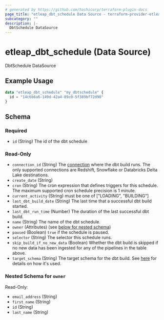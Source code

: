 ```yaml
---
# generated by https://github.com/hashicorp/terraform-plugin-docs
page_title: "etleap_dbt_schedule Data Source - terraform-provider-etleap"
subcategory: ""
description: |-
  DbtSchedule DataSource
---
```


# etleap_dbt_schedule (Data Source)

DbtSchedule DataSource

## Example Usage

```terraform
data "etleap_dbt_schedule" "my_dbtschedule" {
  id = "14c6b6a6-149d-42a4-89c0-5f389bf72d90"
}
```

<!-- schema generated by tfplugindocs -->
## Schema

### Required

- `id` (String) The id of the dbt schedule

### Read-Only

- `connection_id` (String) The [connection](https://docs.etleap.com/docs/api-v2/edbec13814bbc-connection) where the dbt build runs. The only supported connections are Redshift, Snowflake or Databricks Delta Lake destinations.
- `create_date` (String)
- `cron` (String) The cron expression that defines triggers for this schedule. The maximum supported cron schedule precision is 1 minute.
- `current_activity` (String) must be one of ["LOADING", "BUILDING"]
- `last_dbt_build_date` (String) The last time that a successful dbt build started.
- `last_dbt_run_time` (Number) The duration of the last successful dbt build.
- `name` (String) The name of the dbt schedule.
- `owner` (Attributes) (see [below for nested schema](#nestedatt--owner))
- `paused` (Boolean) `true` if the schedule is paused.
- `selector` (String) The selector this schedule runs.
- `skip_build_if_no_new_data` (Boolean) Whether the dbt build is skipped if no new data has been ingested for any of the pipelines in the table above.
- `target_schema` (String) The target schema for the dbt build. See [here](https://docs.getdbt.com/docs/build/custom-schemas) for details on how it's used.

<a id="nestedatt--owner"></a>
### Nested Schema for `owner`

Read-Only:

- `email_address` (String)
- `first_name` (String)
- `id` (String)
- `last_name` (String)



